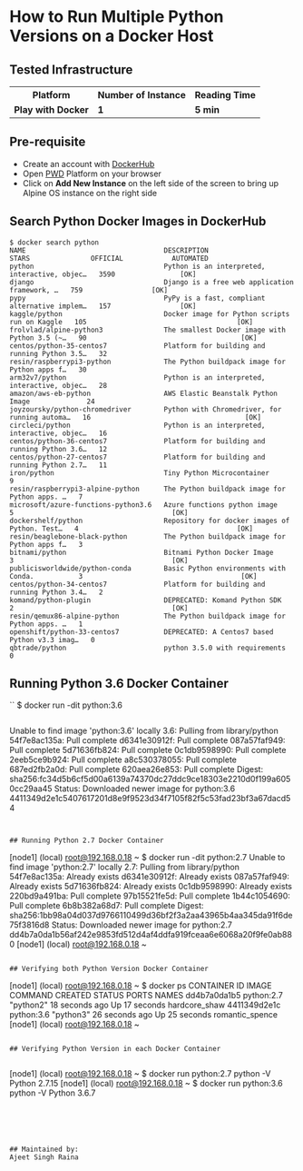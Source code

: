 # How to Run Multiple Python Versions on a Docker Host

## Tested Infrastructure

<table class="tg">
  <tr>
    <th class="tg-yw4l"><b>Platform</b></th>
    <th class="tg-yw4l"><b>Number of Instance</b></th>
    <th class="tg-yw4l"><b>Reading Time</b></th>
    
  </tr>
  <tr>
    <td class="tg-yw4l"><b> Play with Docker</b></td>
    <td class="tg-yw4l"><b>1</b></td>
    <td class="tg-yw4l"><b>5 min</b></td>
    
  </tr>
  
</table>

## Pre-requisite

- Create an account with [DockerHub](https://hub.docker.com)
- Open [PWD](https://labs.play-with-docker.com/) Platform on your browser 
- Click on **Add New Instance** on the left side of the screen to bring up Alpine OS instance on the right side


## Search Python Docker Images in DockerHub
```
$ docker search python
NAME                                  DESCRIPTION                                     STARS               OFFICIAL            AUTOMATED
python                                Python is an interpreted, interactive, objec…   3590                [OK]
django                                Django is a free web application framework, …   759                 [OK]
pypy                                  PyPy is a fast, compliant alternative implem…   157                 [OK]
kaggle/python                         Docker image for Python scripts run on Kaggle   105                                     [OK]
frolvlad/alpine-python3               The smallest Docker image with Python 3.5 (~…   90                                      [OK]
centos/python-35-centos7              Platform for building and running Python 3.5…   32
resin/raspberrypi3-python             The Python buildpack image for Python apps f…   30
arm32v7/python                        Python is an interpreted, interactive, objec…   28
amazon/aws-eb-python                  AWS Elastic Beanstalk Python Image              24
joyzoursky/python-chromedriver        Python with Chromedriver, for running automa…   16                                      [OK]
circleci/python                       Python is an interpreted, interactive, objec…   16
centos/python-36-centos7              Platform for building and running Python 3.6…   12
centos/python-27-centos7              Platform for building and running Python 2.7…   11
iron/python                           Tiny Python Microcontainer                      9
resin/raspberrypi3-alpine-python      The Python buildpack image for Python apps. …   7
microsoft/azure-functions-python3.6   Azure functions python image                    5                                       [OK]
dockershelf/python                    Repository for docker images of Python. Test…   4                                       [OK]
resin/beaglebone-black-python         The Python buildpack image for Python apps f…   3
bitnami/python                        Bitnami Python Docker Image                     3                                       [OK]
publicisworldwide/python-conda        Basic Python environments with Conda.           3                                       [OK]
centos/python-34-centos7              Platform for building and running Python 3.4…   2
komand/python-plugin                  DEPRECATED: Komand Python SDK                   2                                       [OK]
resin/qemux86-alpine-python           The Python buildpack image for Python apps. …   1
openshift/python-33-centos7           DEPRECATED: A Centos7 based Python v3.3 imag…   0
qbtrade/python                        python 3.5.0 with requirements                  0
```

## Running Python 3.6 Docker Container


``
$ docker run -dit python:3.6
```

```
Unable to find image 'python:3.6' locally
3.6: Pulling from library/python
54f7e8ac135a: Pull complete
d6341e30912f: Pull complete
087a57faf949: Pull complete
5d71636fb824: Pull complete
0c1db9598990: Pull complete
2eeb5ce9b924: Pull complete
a8c530378055: Pull complete
687ed2fb2a0d: Pull complete
620aea26e853: Pull complete
Digest: sha256:fc34d5b6cf5d00a6139a74370dc27ddc9ce18303e2210d0f199a6050cc29aa45
Status: Downloaded newer image for python:3.6
4411349d2e1c5407617201d8e9f9523d34f7105f82f5c53fad23bf3a67dacd54
```


## Running Python 2.7 Docker Container

```
[node1] (local) root@192.168.0.18 ~
$ docker run -dit python:2.7
Unable to find image 'python:2.7' locally
2.7: Pulling from library/python
54f7e8ac135a: Already exists
d6341e30912f: Already exists
087a57faf949: Already exists
5d71636fb824: Already exists
0c1db9598990: Already exists
220bd9a491ba: Pull complete
97b15521fe5d: Pull complete
1b44c1054690: Pull complete
6b8b382a68d7: Pull complete
Digest: sha256:1bb98a04d037d9766110499d36bf2f3a2aa43965b4aa345da91f6de75f3816d8
Status: Downloaded newer image for python:2.7
dd4b7a0da1b56af242e9853fd512d4af4ddfa919fceaa6e6068a20f9fe0ab880
[node1] (local) root@192.168.0.18 ~
```

## Verifying both Python Version Docker Container

```
[node1] (local) root@192.168.0.18 ~
$ docker ps
CONTAINER ID        IMAGE               COMMAND             CREATED             STATUS              PORTS               NAMES
dd4b7a0da1b5        python:2.7          "python2"           18 seconds ago      Up 17 seconds                           hardcore_shaw
4411349d2e1c        python:3.6          "python3"           26 seconds ago      Up 25 seconds                           romantic_spence
[node1] (local) root@192.168.0.18 ~
```

## Verifying Python Version in each Docker Container


```
[node1] (local) root@192.168.0.18 ~
$ docker run python:2.7 python -V
Python 2.7.15
[node1] (local) root@192.168.0.18 ~
$ docker run python:3.6 python -V
Python 3.6.7
```





## Maintained by:
Ajeet Singh Raina



